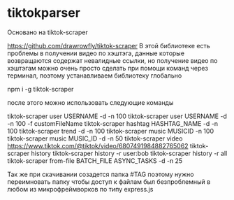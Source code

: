 # tiktokparser

Основано на tiktok-scraper 

https://github.com/drawrowfly/tiktok-scraper
В этой библиотеке есть проблемы в получении видео по хэштэга, 
данные которые возвращаются содержат невалидные ссылки, но получение видео по хэштэгам 
можно очень просто сделать при помощи команд через терминал, поэтому устанавливаем 
библиотеку глобально 

npm i -g tiktok-scraper

после этого можно использовать следующие команды 

tiktok-scraper user USERNAME -d -n 100
  tiktok-scraper user USERNAME -d -n 100 -f customFileName
  tiktok-scraper hashtag HASHTAG_NAME -d -n 100
  tiktok-scraper trend -d -n 100
  tiktok-scraper music MUSICID -n 100
  tiktok-scraper music MUSIC_ID -d -n 50
  tiktok-scraper video https://www.tiktok.com/@tiktok/video/6807491984882765062
  tiktok-scraper history
  tiktok-scraper history -r user:bob
  tiktok-scraper history -r all
  tiktok-scraper from-file BATCH_FILE ASYNC_TASKS -d -n 25
  
Так же при скачивании созадется папка #TAG поэтому нужно переимновать папку чтобы доступ к файлам был безпроблемный в любом 
из микрофреймворков по типу express.js
